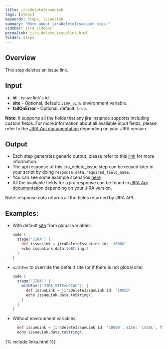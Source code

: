 ```yaml
---
title: jiraDeleteIssueLink
tags: [steps]
keywords: steps, issuelink
summary: "More about jiraDeleteIssueLink step."
sidebar: jira_sidebar
permalink: jira_delete_issuelink.html
folder: steps
---
```


## Overview

This step deletes an issue link.

## Input

* **id** - issue link's id.
* **site** - Optional, default: `JIRA_SITE` environment variable.
* **failOnError** - Optional. default: `true`.

**Note**: It supports all the fields that any jira instance supports including custom fields. For more information about all available input fields, please refer to the [JIRA Api documentation](https://docs.atlassian.com/jira/REST/) depending on your JIRA version.

## Output

* Each step generates generic output, please refer to this [link](config.html#common-response--error-handling) for more information.
* The api response of this jira_delete_issue step can be reused later in your script by doing `response.data.required_field_name`.
* You can see some example scenarios [here](https://jenkinsci.github.io/jira-steps-plugin/common_usages.html)
* All the available fields for a jira response can be found in [JIRA Api documentation](https://docs.atlassian.com/jira/REST/) depending on your JIRA version.

Note: response.data returns all the fields returned by JIRA API.

## Examples:

* With default [site](config#environment-variables) from global variables.

  ```groovy
  node {
    stage('JIRA') {
      def issueLink = jiraDeleteIssueLink id: '10000'
      echo issueLink.data.toString()
    }
  }
  ```
* `withEnv` to override the default site (or if there is not global site)

  ```groovy
  node {
    stage('JIRA') {
      withEnv(['JIRA_SITE=LOCAL']) {
        def issueLink = jiraDeleteIssueLink id: '10000'
        echo issueLink.data.toString()
      }
    }
  }
  ```
* Without environment variables.

  ```groovy
    def issueLink = jiraDeleteIssueLink id: '10000', site: 'LOCAL', failOnError: false
    echo issueLink.data.toString()
  ```

{% include links.html %}
